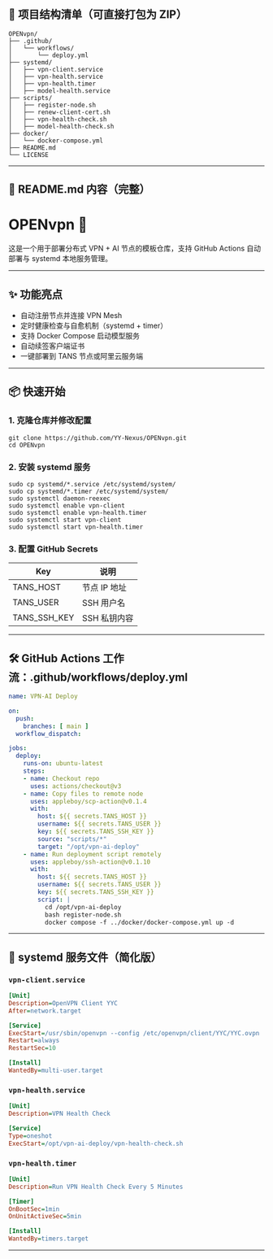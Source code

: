 ## 🧱 项目结构清单（可直接打包为 ZIP）

```
OPENvpn/
├── .github/
│   └── workflows/
│       └── deploy.yml
├── systemd/
│   ├── vpn-client.service
│   ├── vpn-health.service
│   ├── vpn-health.timer
│   ├── model-health.service
├── scripts/
│   ├── register-node.sh
│   ├── renew-client-cert.sh
│   ├── vpn-health-check.sh
│   ├── model-health-check.sh
├── docker/
│   └── docker-compose.yml
├── README.md
└── LICENSE
```

---

## 📘 README.md 内容（完整）

# OPENvpn 🚀

这是一个用于部署分布式 VPN + AI 节点的模板仓库，支持 GitHub Actions 自动部署与 systemd 本地服务管理。

---

## ✨ 功能亮点

- 自动注册节点并连接 VPN Mesh
- 定时健康检查与自愈机制（systemd + timer）
- 支持 Docker Compose 启动模型服务
- 自动续签客户端证书
- 一键部署到 TANS 节点或阿里云服务端

---

## 📦 快速开始

### 1. 克隆仓库并修改配置

```shell
git clone https://github.com/YY-Nexus/OPENvpn.git
cd OPENvpn
```

### 2. 安装 systemd 服务

```shell
sudo cp systemd/*.service /etc/systemd/system/
sudo cp systemd/*.timer /etc/systemd/system/
sudo systemctl daemon-reexec
sudo systemctl enable vpn-client
sudo systemctl enable vpn-health.timer
sudo systemctl start vpn-client
sudo systemctl start vpn-health.timer
```

### 3. 配置 GitHub Secrets

| Key           | 说明         |
|---------------|--------------|
| TANS_HOST     | 节点 IP 地址 |
| TANS_USER     | SSH 用户名   |
| TANS_SSH_KEY  | SSH 私钥内容 |

---

## 🛠 GitHub Actions 工作流：.github/workflows/deploy.yml

```yaml
name: VPN-AI Deploy

on:
  push:
    branches: [ main ]
  workflow_dispatch:

jobs:
  deploy:
    runs-on: ubuntu-latest
    steps:
    - name: Checkout repo
      uses: actions/checkout@v3
    - name: Copy files to remote node
      uses: appleboy/scp-action@v0.1.4
      with:
        host: ${{ secrets.TANS_HOST }}
        username: ${{ secrets.TANS_USER }}
        key: ${{ secrets.TANS_SSH_KEY }}
        source: "scripts/*"
        target: "/opt/vpn-ai-deploy"
    - name: Run deployment script remotely
      uses: appleboy/ssh-action@v0.1.10
      with:
        host: ${{ secrets.TANS_HOST }}
        username: ${{ secrets.TANS_USER }}
        key: ${{ secrets.TANS_SSH_KEY }}
        script: |
          cd /opt/vpn-ai-deploy
          bash register-node.sh
          docker compose -f ../docker/docker-compose.yml up -d
```

---

## 🧩 systemd 服务文件（简化版）

### `vpn-client.service`
```ini
[Unit]
Description=OpenVPN Client YYC
After=network.target

[Service]
ExecStart=/usr/sbin/openvpn --config /etc/openvpn/client/YYC/YYC.ovpn
Restart=always
RestartSec=10

[Install]
WantedBy=multi-user.target
```

### `vpn-health.service`
```ini
[Unit]
Description=VPN Health Check

[Service]
Type=oneshot
ExecStart=/opt/vpn-ai-deploy/vpn-health-check.sh
```

### `vpn-health.timer`
```ini
[Unit]
Description=Run VPN Health Check Every 5 Minutes

[Timer]
OnBootSec=1min
OnUnitActiveSec=5min

[Install]
WantedBy=timers.target
```

---
